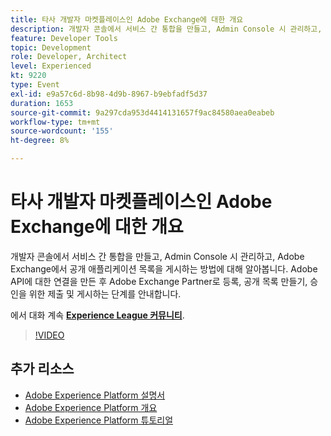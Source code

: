 ```yaml
---
title: 타사 개발자 마켓플레이스인 Adobe Exchange에 대한 개요
description: 개발자 콘솔에서 서비스 간 통합을 만들고, Admin Console 시 관리하고, Adobe Exchange에서 공개 애플리케이션 목록을 게시하는 방법에 대해 알아봅니다. Adobe API에 대한 연결을 만든 후 Adobe Exchange Partner로 등록, 공개 목록 만들기, 승인을 위한 제출 및 게시하는 단계를 안내합니다.
feature: Developer Tools
topic: Development
role: Developer, Architect
level: Experienced
kt: 9220
type: Event
exl-id: e9a57c6d-8b98-4d9b-8967-b9ebfadf5d37
duration: 1653
source-git-commit: 9a297cda953d4414131657f9ac84580aea0eabeb
workflow-type: tm+mt
source-wordcount: '155'
ht-degree: 8%

---
```


# 타사 개발자 마켓플레이스인 Adobe Exchange에 대한 개요

개발자 콘솔에서 서비스 간 통합을 만들고, Admin Console 시 관리하고, Adobe Exchange에서 공개 애플리케이션 목록을 게시하는 방법에 대해 알아봅니다. Adobe API에 대한 연결을 만든 후 Adobe Exchange Partner로 등록, 공개 목록 만들기, 승인을 위한 제출 및 게시하는 단계를 안내합니다.

에서 대화 계속 **[Experience League 커뮤니티](https://adobe.ly/3ooiltm)**.

>[!VIDEO](https://video.tv.adobe.com/v/337841/?quality=12&learn=on&hidetitle=true)

## 추가 리소스

- [Adobe Experience Platform 설명서](https://experienceleague.adobe.com/docs/experience-platform.html)
- [Adobe Experience Platform 개요](https://experienceleague.adobe.com/docs/experience-platform/landing/home.html?lang=ko)
- [Adobe Experience Platform 튜토리얼](https://experienceleague.adobe.com/docs/platform-learn/tutorials/overview.html?lang=en)
